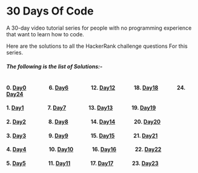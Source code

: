 # 30 Days Of Code

A 30-day video tutorial series for people with no programming experience that want to learn how to code.

Here are the solutions to all the HackerRank challenge questions For this series.

##### The following is the list of Solutions:-
#
#### 0. [Day0](https://github.com/sagarchoudhary96/30-Days-Of-Code/tree/master/Day0)&nbsp;&nbsp;&nbsp;&nbsp;&nbsp;&nbsp;&nbsp;&nbsp;&nbsp;&nbsp;&nbsp;&nbsp;&nbsp;&nbsp;&nbsp;&nbsp;&nbsp;&nbsp;6. [Day6](https://github.com/sagarchoudhary96/30-Days-Of-Code/tree/master/Day6)&nbsp;&nbsp;&nbsp;&nbsp;&nbsp;&nbsp;&nbsp;&nbsp;&nbsp;&nbsp;&nbsp;&nbsp;&nbsp;&nbsp;&nbsp;&nbsp;&nbsp;&nbsp;12. [Day12](https://github.com/sagarchoudhary96/30-Days-Of-Code/tree/master/Day12)&nbsp;&nbsp;&nbsp;&nbsp;&nbsp;&nbsp;&nbsp;&nbsp;&nbsp;&nbsp;&nbsp;&nbsp;&nbsp;&nbsp;&nbsp;18. [Day18](https://github.com/sagarchoudhary96/30-Days-Of-Code/tree/master/Day18)&nbsp;&nbsp;&nbsp;&nbsp;&nbsp;&nbsp;&nbsp;&nbsp;&nbsp;&nbsp;&nbsp;&nbsp;&nbsp;&nbsp;&nbsp;24. [Day24](https://github.com/sagarchoudhary96/30-Days-Of-Code/tree/master/Day24)
#### 1. [Day1](https://github.com/sagarchoudhary96/30-Days-Of-Code/tree/master/Day1)&nbsp;&nbsp;&nbsp;&nbsp;&nbsp;&nbsp;&nbsp;&nbsp;&nbsp;&nbsp;&nbsp;&nbsp;&nbsp;&nbsp;&nbsp;&nbsp;&nbsp;&nbsp; 7. [Day7](https://github.com/sagarchoudhary96/30-Days-Of-Code/tree/master/Day7)&nbsp;&nbsp;&nbsp;&nbsp;&nbsp;&nbsp;&nbsp;&nbsp;&nbsp;&nbsp;&nbsp;&nbsp;&nbsp;&nbsp;&nbsp;&nbsp;&nbsp;&nbsp;13. [Day13](https://github.com/sagarchoudhary96/30-Days-Of-Code/tree/master/Day13)&nbsp;&nbsp;&nbsp;&nbsp;&nbsp;&nbsp;&nbsp;&nbsp;&nbsp;&nbsp;&nbsp;&nbsp;&nbsp;&nbsp;&nbsp;19. [Day19](https://github.com/sagarchoudhary96/30-Days-Of-Code/tree/master/Day19)
#### 2. [Day2](https://github.com/sagarchoudhary96/30-Days-Of-Code/tree/master/Day2)&nbsp;&nbsp;&nbsp;&nbsp;&nbsp;&nbsp;&nbsp;&nbsp;&nbsp;&nbsp;&nbsp;&nbsp;&nbsp;&nbsp;&nbsp;&nbsp;&nbsp;&nbsp;8. [Day8](https://github.com/sagarchoudhary96/30-Days-Of-Code/tree/master/Day8)&nbsp;&nbsp;&nbsp;&nbsp;&nbsp;&nbsp;&nbsp;&nbsp;&nbsp;&nbsp;&nbsp;&nbsp;&nbsp;&nbsp;&nbsp;&nbsp;&nbsp;&nbsp;14. [Day14](https://github.com/sagarchoudhary96/30-Days-Of-Code/tree/master/Day14)&nbsp;&nbsp;&nbsp;&nbsp;&nbsp;&nbsp;&nbsp;&nbsp;&nbsp;&nbsp;&nbsp;&nbsp;&nbsp;&nbsp;&nbsp;20. [Day20](https://github.com/sagarchoudhary96/30-Days-Of-Code/tree/master/Day20)
#### 3. [Day3](https://github.com/sagarchoudhary96/30-Days-Of-Code/tree/master/Day3)&nbsp;&nbsp;&nbsp;&nbsp;&nbsp;&nbsp;&nbsp;&nbsp;&nbsp;&nbsp;&nbsp;&nbsp;&nbsp;&nbsp;&nbsp;&nbsp;&nbsp;&nbsp;9. [Day9](https://github.com/sagarchoudhary96/30-Days-Of-Code/tree/master/Day9)&nbsp;&nbsp;&nbsp;&nbsp;&nbsp;&nbsp;&nbsp;&nbsp;&nbsp;&nbsp;&nbsp;&nbsp;&nbsp;&nbsp;&nbsp;&nbsp;&nbsp;&nbsp;15. [Day15](https://github.com/sagarchoudhary96/30-Days-Of-Code/tree/master/Day15)&nbsp;&nbsp;&nbsp;&nbsp;&nbsp;&nbsp;&nbsp;&nbsp;&nbsp;&nbsp;&nbsp;&nbsp;&nbsp;&nbsp;&nbsp;21. [Day21](https://github.com/sagarchoudhary96/30-Days-Of-Code/tree/master/Day21)
#### 4. [Day4](https://github.com/sagarchoudhary96/30-Days-Of-Code/tree/master/Day4)&nbsp;&nbsp;&nbsp;&nbsp;&nbsp;&nbsp;&nbsp;&nbsp;&nbsp;&nbsp;&nbsp;&nbsp;&nbsp;&nbsp;&nbsp;&nbsp;&nbsp;&nbsp;10. [Day10](https://github.com/sagarchoudhary96/30-Days-Of-Code/tree/master/Day10)&nbsp;&nbsp;&nbsp;&nbsp;&nbsp;&nbsp;&nbsp;&nbsp;&nbsp;&nbsp;&nbsp;&nbsp;&nbsp;&nbsp;&nbsp;16. [Day16](https://github.com/sagarchoudhary96/30-Days-Of-Code/tree/master/Day16)&nbsp;&nbsp;&nbsp;&nbsp;&nbsp;&nbsp;&nbsp;&nbsp;&nbsp;&nbsp;&nbsp;&nbsp;&nbsp;&nbsp;&nbsp;22. [Day22](https://github.com/sagarchoudhary96/30-Days-Of-Code/tree/master/Day22)
#### 5. [Day5](https://github.com/sagarchoudhary96/30-Days-Of-Code/tree/master/Day5)&nbsp;&nbsp;&nbsp;&nbsp;&nbsp;&nbsp;&nbsp;&nbsp;&nbsp;&nbsp;&nbsp;&nbsp;&nbsp;&nbsp;&nbsp;&nbsp;&nbsp;&nbsp;11. [Day11](https://github.com/sagarchoudhary96/30-Days-Of-Code/tree/master/Day11)&nbsp;&nbsp;&nbsp;&nbsp;&nbsp;&nbsp;&nbsp;&nbsp;&nbsp;&nbsp;&nbsp;&nbsp;&nbsp;&nbsp;&nbsp;&nbsp;17. [Day17](https://github.com/sagarchoudhary96/30-Days-Of-Code/tree/master/Day17)&nbsp;&nbsp;&nbsp;&nbsp;&nbsp;&nbsp;&nbsp;&nbsp;&nbsp;&nbsp;&nbsp;&nbsp;&nbsp;&nbsp;&nbsp;23. [Day23](https://github.com/sagarchoudhary96/30-Days-Of-Code/tree/master/Day23)
